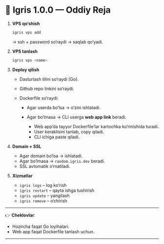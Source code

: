 
# 📌 Igris 1.0.0 — Oddiy Reja

1. **VPS qo‘shish**

   ```bash
   igris vps add
   ```

   → ssh + password so‘raydi → saqlab qo‘yadi.

2. **VPS tanlash**

   ```bash
   igris vps <name>
   ```

3. **Deploy qilish**

   * Dasturlash tilini so‘raydi (Go).
   * Github repo linkini so‘raydi.
   * Dockerfile so‘raydi:

     * Agar userda bo‘lsa → o‘zini ishlatadi.
     * Agar bo‘lmasa → CLI userga **web app link** beradi.

       * Web app’da tayyor Dockerfile’lar kartochka ko‘rinishida turadi.
       * User keraklisini tanlab, copy qiladi.
       * CLI ichiga paste qiladi.

4. **Domain + SSL**

   * Agar domain bo‘lsa → ishlatadi.
   * Agar bo‘lmasa → `random.igris.dev` beradi.
   * SSL avtomatik o‘rnatiladi.

5. **Xizmatlar**

   * `igris logs` – log ko‘rish
   * `igris restart` – qayta ishga tushirish
   * `igris update` – yangilash
   * `igris remove` – o‘chirish

---

👉 **Cheklovlar**:

* Hozircha faqat Go loyihalari.
* Web app faqat Dockerfile tanlash uchun.

---
